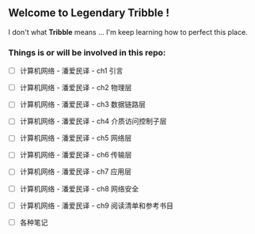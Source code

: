 ## Welcome to Legendary Tribble !

I don't what **Tribble** means ...
I'm keep learning how to perfect this place.

### Things is or will be involved in this repo:

- [ ] 计算机网络 - 潘爱民译 - ch1 引言
- [ ] 计算机网络 - 潘爱民译 - ch2 物理层
- [ ] 计算机网络 - 潘爱民译 - ch3 数据链路层
- [ ] 计算机网络 - 潘爱民译 - ch4 介质访问控制子层
- [ ] 计算机网络 - 潘爱民译 - ch5 网络层
- [ ] 计算机网络 - 潘爱民译 - ch6 传输层
- [ ] 计算机网络 - 潘爱民译 - ch7 应用层
- [ ] 计算机网络 - 潘爱民译 - ch8 网络安全
- [ ] 计算机网络 - 潘爱民译 - ch9 阅读清单和参考书目

- [ ] 各种笔记
